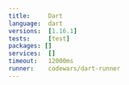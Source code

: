 ```yaml
---
title:     Dart
language:  dart
versions:  [1.16.1]
tests:     [test]
packages: []
services:  []
timeout:   12000ms
runner:    codewars/dart-runner
---
```

